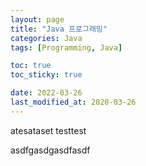 ```yaml
---
layout: page
title: "Java 프로그래밍"
categories: Java
tags: [Programming, Java]

toc: true
toc_sticky: true

date: 2022-03-26
last_modified_at: 2020-03-26
---
```

atesataset
testtest


asdfgasdgasdfasdf